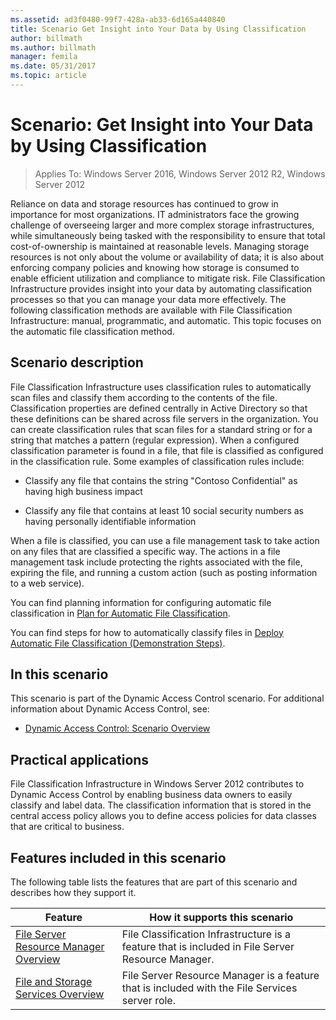 ```yaml
---
ms.assetid: ad3f0480-99f7-428a-ab33-6d165a440840
title: Scenario Get Insight into Your Data by Using Classification
author: billmath
ms.author: billmath
manager: femila
ms.date: 05/31/2017
ms.topic: article
---
```


# Scenario: Get Insight into Your Data by Using Classification

>Applies To: Windows Server 2016, Windows Server 2012 R2, Windows Server 2012

Reliance on data and storage resources has continued to grow in importance for most organizations. IT administrators face the growing challenge of overseeing larger and more complex storage infrastructures, while simultaneously being tasked with the responsibility to ensure that total cost-of-ownership is maintained at reasonable levels. Managing storage resources is not only about the volume or availability of data; it is also about enforcing company policies and knowing how storage is consumed to enable efficient utilization and compliance to mitigate risk. File Classification Infrastructure provides insight into your data by automating classification processes so that you can manage your data more effectively. The following classification methods are available with File Classification Infrastructure: manual, programmatic, and automatic. This topic focuses on the automatic file classification method.

## <a name="BKMK_OVER"></a>Scenario description
File Classification Infrastructure uses classification rules to automatically scan files and classify them according to the contents of the file. Classification properties are defined centrally in Active Directory so that these definitions can be shared across file servers in the organization. You can create classification rules that scan files for a standard string or for a string that matches a pattern (regular expression). When a configured classification parameter is found in a file, that file is classified as configured in the classification rule. Some examples of classification rules include:

-   Classify any file that contains the string "Contoso Confidential" as having high business impact

-   Classify any file that contains at least 10 social security numbers as having personally identifiable information

When a file is classified, you can use a file management task to take action on any files that are classified a specific way. The actions in a file management task include protecting the rights associated with the file, expiring the file, and running a custom action (such as posting information to a web service).

You can find planning information for configuring automatic file classification in [Plan for Automatic File Classification](assetId:///e3c3bb4b-3034-42b7-b391-8ef5f5851955).

You can find steps for how to automatically classify files in [Deploy Automatic File Classification &#40;Demonstration Steps&#41;](Deploy-Automatic-File-Classification--Demonstration-Steps-.md).

## In this scenario
This scenario is part of the Dynamic Access Control scenario. For additional information about Dynamic Access Control, see:

-   [Dynamic Access Control: Scenario Overview](Dynamic-Access-Control--Scenario-Overview.md)

## <a name="BKMK_APP"></a>Practical applications
File Classification Infrastructure in  Windows Server 2012  contributes to Dynamic Access Control by enabling business data owners to easily classify and label data. The classification information that is stored in the central access policy allows you to define access policies for data classes that are critical to business.

## <a name="BKMK_NEW"></a>Features included in this scenario
The following table lists the features that are part of this scenario and describes how they support it.

|Feature|How it supports this scenario|
|-----------|---------------------------------|
|[File Server Resource Manager Overview](/previous-versions/windows/it-pro/windows-server-2012-R2-and-2012/hh831701(v=ws.11))|File Classification Infrastructure is a feature that is included in File Server Resource Manager.|
|[File and Storage Services Overview](/previous-versions/windows/it-pro/windows-server-2012-R2-and-2012/hh831487(v=ws.11))|File Server Resource Manager is a feature that is included with the File Services server role.|

